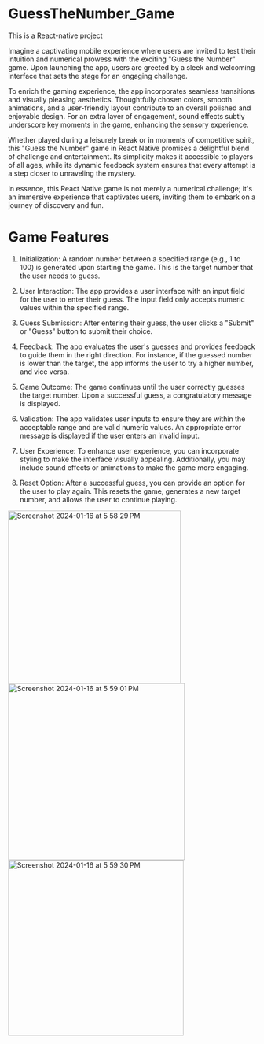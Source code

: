# GuessTheNumber_Game
This is a React-native project

Imagine a captivating mobile experience where users are invited to test their intuition and numerical prowess with the exciting "Guess the Number" game. Upon launching the app, users are greeted by a sleek and welcoming interface that sets the stage for an engaging challenge.

To enrich the gaming experience, the app incorporates seamless transitions and visually pleasing aesthetics. Thoughtfully chosen colors, smooth animations, and a user-friendly layout contribute to an overall polished and enjoyable design. For an extra layer of engagement, sound effects subtly underscore key moments in the game, enhancing the sensory experience.

Whether played during a leisurely break or in moments of competitive spirit, this "Guess the Number" game in React Native promises a delightful blend of challenge and entertainment. Its simplicity makes it accessible to players of all ages, while its dynamic feedback system ensures that every attempt is a step closer to unraveling the mystery.

In essence, this React Native game is not merely a numerical challenge; it's an immersive experience that captivates users, inviting them to embark on a journey of discovery and fun.

# Game Features
1. Initialization: A random number between a specified range (e.g., 1 to 100) is generated upon starting the game. This is the target number that the user needs to guess.
   
2. User Interaction: The app provides a user interface with an input field for the user to enter their guess. The input field only accepts numeric values within the specified                           range.
   
3. Guess Submission: After entering their guess, the user clicks a "Submit" or "Guess" button to submit their choice.
   
4. Feedback: The app evaluates the user's guesses and provides feedback to guide them in the right direction. For instance, if the guessed number is lower than the target,                      the app informs the user to try a higher number, and vice versa.
   
5. Game Outcome: The game continues until the user correctly guesses the target number. Upon a successful guess, a congratulatory message is displayed.
    
6. Validation: The app validates user inputs to ensure they are within the acceptable range and are valid numeric values. An appropriate error message is displayed if the                      user enters an invalid input.
    
7. User Experience: To enhance user experience, you can incorporate styling to make the interface visually appealing. Additionally, you may include sound effects or animations to make the game more engaging.
    
8. Reset Option: After a successful guess, you can provide an option for the user to play again. This resets the game, generates a new target number, and allows the user to continue playing.


<img width="351" alt="Screenshot 2024-01-16 at 5 58 29 PM" src="https://github.com/kathan5550/GuessTheNumber_Game/assets/105222761/ab478656-06c6-4d4b-9518-fa7a885fafb0"><img width="359" alt="Screenshot 2024-01-16 at 5 59 01 PM" src="https://github.com/kathan5550/GuessTheNumber_Game/assets/105222761/d8889705-4e53-4286-99fc-275923302d96"><img width="357" alt="Screenshot 2024-01-16 at 5 59 30 PM" src="https://github.com/kathan5550/GuessTheNumber_Game/assets/105222761/0d4e69ee-495d-4f58-9aae-a0e4cacfc379">




   
